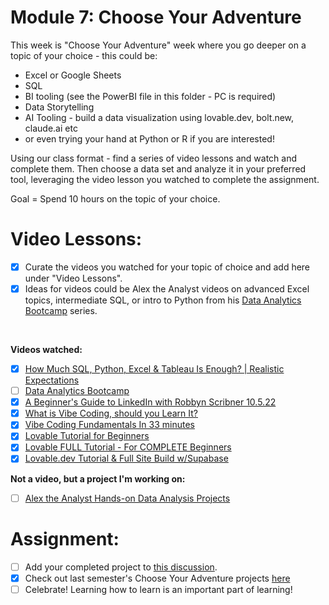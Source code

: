 # Module 7: Choose Your Adventure 

This week is "Choose Your Adventure" week where you go deeper on a topic of your choice - this could be:

* Excel or Google Sheets
* SQL
* BI tooling (see the PowerBI file in this folder - PC is required)
* Data Storytelling
* AI Tooling - build a data visualization using lovable.dev, bolt.new, claude.ai etc
* or even trying your hand at Python or R if you are interested! 

Using our class format  - find a series of video lessons and watch and complete them. Then choose a data set and analyze it in your preferred tool, leveraging the video lesson you watched to complete the assignment. 

Goal = Spend 10 hours on the topic of your choice. 

# Video Lessons: 

- [X] Curate the videos you watched for your topic of choice and add here under "Video Lessons".
- [X] Ideas for videos could be Alex the Analyst videos on advanced Excel topics, intermediate SQL, or intro to Python from his [Data Analytics Bootcamp](https://www.youtube.com/watch?v=PSNXoAs2FtQ) series.

<br>  

**Videos watched:**   

- [X] [How Much SQL, Python, Excel & Tableau Is Enough? | Realistic Expectations](https://youtu.be/pMQSgriJqR8?si=PMLdOlHn4clVygAP)
- [ ] [Data Analytics Bootcamp](https://www.youtube.com/watch?v=PSNXoAs2FtQ)
- [X] [A Beginner's Guide to LinkedIn with Robbyn Scribner 10.5.22](https://youtu.be/LDqhzq9mRP4?si=nB4AwNogfHBLESq1)
- [X] [What is Vibe Coding, should you Learn It?](https://youtu.be/Fky04OXWaxY?si=JqSZ6G_uYklfmOaq)
- [X] [Vibe Coding Fundamentals In 33 minutes](https://youtu.be/iLCDSY2XX7E?si=hF2_w3djSc7hDkry)
- [X] [Lovable Tutorial for Beginners](https://youtu.be/6VejFu1nEYs?si=e9nI7hhyD8jiCkpi)
- [X] [Lovable FULL Tutorial - For COMPLETE Beginners](https://youtu.be/YLjopoEnPi8?si=askhAGlHU0SPFUey)
- [X] [Lovable.dev Tutorial & Full Site Build w/Supabase ](https://youtu.be/2MYwWu4u_ZM?si=t__pL0eA-SkqC_h1)

**Not a video, but a project I'm working on:**

- [ ] [Alex the Analyst Hands-on Data Analysis Projects](https://www.analystbuilder.com/projects)


# Assignment: 

- [ ] Add your completed project to [this discussion](https://github.com/Tech-Moms/data_ai_fall_2025/discussions/64).
- [X] Check out last semester's Choose Your Adventure projects [here](https://github.com/Tech-Moms/data-analytics-winter-2025/discussions/197)
- [ ] Celebrate! Learning how to learn is an important part of learning! 
